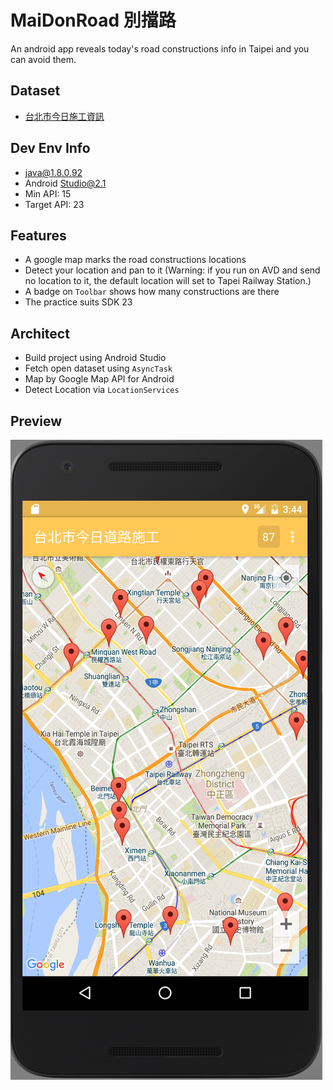 # MaiDonRoad 別擋路
An android app reveals today's road constructions info in Taipei and you can avoid them.

## Dataset
- [台北市今日施工資訊](http://data.taipei/opendata/datalist/datasetMeta/outboundDesc?id=4d29818c-a3ee-425d-b88a-22ac0c24c712&rid=201d8ae8-dffc-4d17-ae1f-e58d8a95b162)

## Dev Env Info
- java@1.8.0.92
- Android Studio@2.1
- Min API: 15
- Target API: 23

## Features
- A google map marks the road constructions locations
- Detect your location and pan to it (Warning: if you run on AVD and send no location to it, the default location will set to Tapei Railway Station.)
- A badge on `Toolbar` shows how many constructions are there
- The practice suits SDK 23

## Architect
- Build project using Android Studio
- Fetch open dataset using `AsyncTask`
- Map by Google Map API for Android
- Detect Location via `LocationServices`

## Preview
![preview](https://raw.githubusercontent.com/meisheep/MaiDonRoad/master/preview.png)
